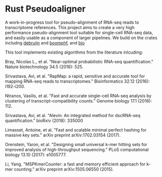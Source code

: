 # Rust Pseudoaligner

A work-in-progress tool for pseudo-alignment of RNA-seq reads to transcriptome references. This project aims to create a very high performance pseudo-alignment tool suitable for single-cell RNA-seq data, and easily usable as a component of larger pipelines. We build on the crates includng [debruijn](https://github.com/10XGenomics/rust-debruijn) and [boomphf](https://github.com/10XGenomics/rust-boomphf), and [bio](https://github.com/rust-bio/rust-bio)

This tool implements existing algorithms from the literature inlcuding:

Bray, Nicolas L., et al. "Near-optimal probabilistic RNA-seq quantification." Nature biotechnology 34.5 (2016): 525.

Srivastava, Avi, et al. "RapMap: a rapid, sensitive and accurate tool for mapping RNA-seq reads to transcriptomes." Bioinformatics 32.12 (2016): i192-i200.
	
Ntranos, Vasilis, et al. "Fast and accurate single-cell RNA-seq analysis by clustering of transcript-compatibility counts." Genome biology 17.1 (2016): 112.
	
Srivastava, Avi, et al. "Alevin: An integrated method for dscRNA-seq quantification." bioRxiv (2018): 335000

Limasset, Antoine, et al. "Fast and scalable minimal perfect hashing for massive key sets." arXiv preprint arXiv:1702.03154 (2017).

Orenstein, Yaron, et al. "Designing small universal k-mer hitting sets for improved analysis of high-throughput sequencing." PLoS computational biology 13.10 (2017): e1005777.

Li, Yang. "MSPKmerCounter: a fast and memory efficient approach for k-mer counting." arXiv preprint arXiv:1505.06550 (2015).